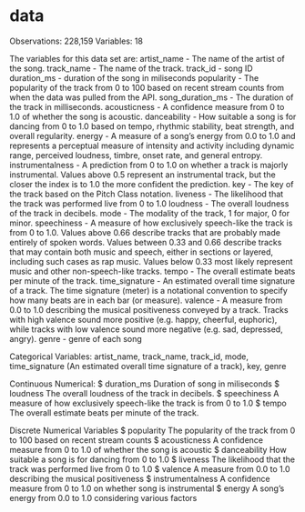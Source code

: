 # data

Observations: 228,159
Variables: 18


The variables for this data set are: 
artist_name - The name of the artist of the song.
track_name - The name of the track.
track_id - song ID
duration_ms - duration of the song in miliseconds
popularity - The popularity of the track from 0 to 100 based on recent stream counts from when the data was pulled from the API.
song_duration_ms - The duration of the track in milliseconds.
acousticness - A confidence measure from 0 to 1.0 of whether the song is acoustic.
danceability - How suitable a song is for dancing from 0 to 1.0 based on tempo, rhythmic stability, beat strength, and overall regularity.
energy - A measure of a song’s energy from 0.0 to 1.0 and represents a perceptual measure of intensity and activity including dynamic range, perceived loudness, timbre, onset rate, and general entropy.
instrumentalness - A prediction from 0 to 1.0 on whether a track is majorly instrumental. Values above 0.5 represent an instrumental track, but the closer the index is to 1.0 the more confident the prediction. 
key - The key of the track based on the Pitch Class notation.
liveness - The likelihood that the track was performed live from 0 to 1.0
loudness - The overall loudness of the track in decibels.
mode - The modality of the track, 1 for major, 0 for minor.
speechiness - A measure of how exclusively speech-like the track is from 0 to 1.0. Values above 0.66 describe tracks that are probably made entirely of spoken words. Values between 0.33 and 0.66 describe tracks that may contain both music and speech, either in sections or layered, including such cases as rap music. Values below 0.33 most likely represent music and other non-speech-like tracks.
tempo - The overall estimate beats per minute of the track.
time_signature - An estimated overall time signature of a track. The time signature (meter) is a notational convention to specify how many beats are in each bar (or measure).
valence - A measure from 0.0 to 1.0 describing the musical positiveness conveyed by a track. Tracks with high valence sound more positive (e.g. happy, cheerful, euphoric), while tracks with low valence sound more negative (e.g. sad, depressed, angry).
genre - genre of each song

Categorical Variables:
artist_name, track_name, track_id, mode, time_signature (An estimated overall time signature of a track), key, genre

Continuous Numerical:
$ duration_ms      Duration of song in miliseconds
$ loudness         The overall loudness of the track in decibels.
$ speechiness      A measure of how exclusively speech-like the track is from 0 to 1.0
$ tempo            The overall estimate beats per minute of the track.

Discrete Numerical Variables
$ popularity       The popularity of the track from 0 to 100 based on recent stream counts
$ acousticness     A confidence measure from 0 to 1.0 of whether the song is acoustic
$ danceability     How suitable a song is for dancing from 0 to 1.0 
$ liveness         The likelihood that the track was performed live from 0 to 1.0
$ valence          A measure from 0.0 to 1.0 describing the musical positiveness 
$ instrumentalness A confidence measure from 0 to 1.0 on whether song is instrumental
$ energy           A song’s energy from 0.0 to 1.0 considering various factors




